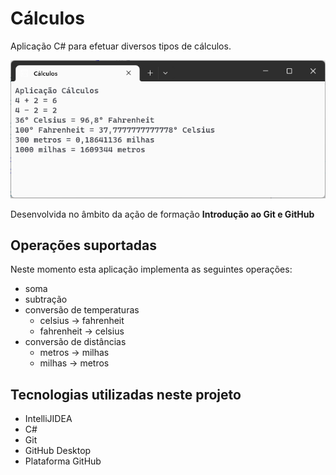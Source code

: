 # Cálculos
Aplicação C# para efetuar diversos tipos de cálculos.

![aplicacao-calculos.png](aplicacao-calculos.png)

Desenvolvida no âmbito da ação de formação **Introdução ao Git e GitHub**

## Operações suportadas

Neste momento esta aplicação implementa as seguintes operações:
- soma
- subtração
- conversão de temperaturas
  - celsius -> fahrenheit
  - fahrenheit -> celsius
- conversão de distâncias
  - metros -> milhas
  - milhas -> metros

## Tecnologias utilizadas neste projeto
- IntelliJIDEA
- C#
- Git
- GitHub Desktop
- Plataforma GitHub